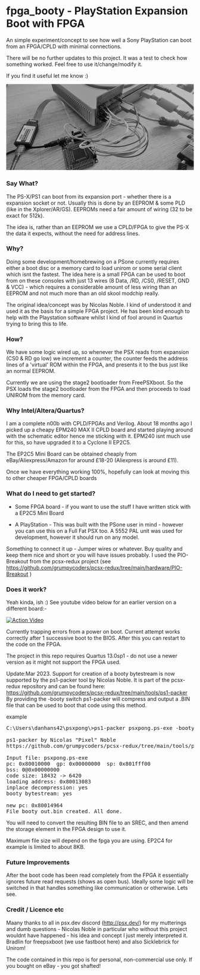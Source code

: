 # fpga_booty - PlayStation Expansion Boot with FPGA

An simple experiment/concept to see how well a Sony PlayStation can boot from an FPGA/CPLD with minimal connections.

There will be no further updates to this project. It was a test to check how something worked. Feel free to use it/change/modify it.

If you find it useful let me know :)

![Alt text](/images/IMG_20210705_152344__022.jpg?raw=true "Schematic")

### Say What?

The PS-X/PS1 can boot from its expansion port - whether there is a expansion socket or not. Usually this is done by an EEPROM & some PLD (like in the Xplorer/AR/GS).
EEPROMs need a fair amount of wiring (32 to be exact for 512k).

The idea is, rather than an EEPROM we use a CPLD/FPGA to give the PS-X the data it expects, without the need for address lines.

### Why?

Doing some development/homebrewing on a PSone currently requires either a boot disc or a memory card to load unirom or some serial client which isnt the fastest. The idea here is a small FPGA can be used to boot from on these consoles with just 13 wires (8 Data, /RD, /CS0, /RESET, GND & VCC) - which requires a considerable amount of less wiring than an EEPROM and not much more than an old skool modchip really.

The original idea/concept was by Nicolas Noble. I kind of understood it and used it as the basis for a simple FPGA project. He has been kind enough to help with the Playstation software whilst I kind of fool around in Quartus trying to bring this to life.

### How?

We have some logic wired up, so whenever the PSX reads from expansion (CS0 & RD go low) we increment a counter, the counter feeds the address lines of a 'virtual' ROM within the FPGA, and presents it to the bus just like an normal EEPROM.

Currently we are using the stage2 bootloader from FreePSXboot. So the PSX loads the stage2 bootloader from the FPGA and then proceeds to load UNIROM from the memory card.

### Why Intel/Altera/Quartus?

I am a complete n00b with CPLD/FPGAs and Verilog. About 18 months ago I picked up a cheapy EPM240 MAX II CPLD board and started playing around with the schematic editor hence me sticking with it. EPM240 isnt much use for this, so have upgraded it to a Cyclone II EP2C5.

The EP2C5 Mini Board can be obtained cheaply from eBay/Aliexpress/Amazon for around £18-20 (Aliexpress is around £11).

Once we have everything working 100%, hopefully can look at moving this to other cheaper FPGA/CPLD boards

### What do I need to get started?

- Some FPGA board - if you want to use the stuff I have written stick with a EP2C5 Mini Board

- A PlayStation - This was built with the PSone user in mind - however you can use this on a Full Fat PSX too. A 5552 PAL unit was used for development, however it should run on any model.

Something to connect it up - Jumper wires or whatever. Buy quality and keep them nice and short or you will have issues probably.
I used the PIO-Breakout from the pcsx-redux project (see https://github.com/grumpycoders/pcsx-redux/tree/main/hardware/PIO-Breakout )
### Does it work?

Yeah kinda, ish :) See youtube video below for an earlier version on a different board:-

[![Action Video](https://img.youtube.com/vi/7CAtqHSnnSg/0.jpg)](https://www.youtube.com/watch?v=7CAtqHSnnSg)

Currently trapping errors from a power on boot. Current attempt works correctly after 1 successive boot to the BIOS. After this you can restart to the code on the FPGA.

The project in this repo requires Quartus 13.0sp1 - do not use a newer version as it might not support the FPGA used.

Update:Mar 2023. Support for creation of a booty bytestream is now supported by the ps1-packer tool by Nicolas Noble. It is part of the pcsx-redux repository and can be found here: https://github.com/grumpycoders/pcsx-redux/tree/main/tools/ps1-packer By providing the -booty switch ps1-packer will compress and output a .BIN file that can be used to boot that code using this method. 

example 

<pre>C:\Users\danhans42\psxpong\>ps1-packer psxpong.ps-exe -booty -o booty_out.bin

ps1-packer by Nicolas "Pixel" Noble
https://github.com/grumpycoders/pcsx-redux/tree/main/tools/ps1-packer/

Input file: psxpong.ps-exe
pc: 0x80010000  gp: 0x00000000  sp: 0x801fff00
bss: 0@0x00000000
code size: 18432 -> 6420
loading address: 0x80013083
inplace decompression: yes
booty bytestream: yes

new pc: 0x80014964
File booty_out.bin created. All done.
</pre>

You will need to convert the resulting BIN file to an SREC, and then amend the storage element in the FPGA design to use it.

Maximum file size will depend on the fpga you are using. EP2C4 for example is limited to about 8KB.

### Future Improvements

After the boot code has been read completely from the FPGA it essentially ignores future read requests (shows as open bus). Ideally some logic will be switched in that handles something like communication or otherwise. Lets see.

### Credit / Licence etc

Maany thanks to all in psx.dev discord (http://psx.dev/) for my mutterings and dumb questions - Nicolas Noble in particular who without this project wouldnt have happened - his idea and concept I just merely interpreted it. Bradlin for freepsxboot (we use fastboot here) and also Sicklebrick for Unirom! 

The code contained in this repo is for personal, non-commercial use only. If you bought on eBay - you got shafted!

